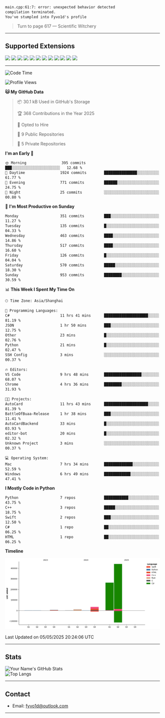 ```
main.cpp:61:7: error: unexpected behavior detected
compilation terminated.
You've stumpled into Fyvo1d's profile
```

> Turn to page 617 — Scientific Witchery

---

## Supported Extensions

<p align="left">
  <img src="https://cdn.jsdelivr.net/gh/devicons/devicon/icons/cplusplus/cplusplus-original.svg" height="40" />
  <img src="https://cdn.jsdelivr.net/gh/devicons/devicon/icons/csharp/csharp-original.svg" height="40" />
  <img src="https://cdn.jsdelivr.net/gh/devicons/devicon/icons/python/python-original.svg" height="40" />
  <img src="https://cdn.jsdelivr.net/gh/devicons/devicon/icons/swift/swift-original.svg" height="40" />
  <img src="https://cdn.jsdelivr.net/gh/devicons/devicon/icons/git/git-original.svg" height="40" />
  <img src="https://cdn.jsdelivr.net/gh/devicons/devicon/icons/vscode/vscode-original.svg" height="40" />
  <img src="https://www.vulkan.org/user/themes/vulkan/images/logo/vulkan-logo.svg" height="40" />
  <img src="https://cdn.jsdelivr.net/gh/devicons/devicon/icons/opengl/opengl-original.svg" height="40" />
  <img src="https://cdn.jsdelivr.net/gh/devicons/devicon/icons/pytorch/pytorch-original.svg" height="40" />
  <img src="https://cdn.jsdelivr.net/gh/devicons/devicon/icons/unity/unity-original.svg" height="40" />
  <img src="https://cdn.jsdelivr.net/gh/devicons/devicon/icons/unrealengine/unrealengine-original.svg" height="40" />
  <img src="https://cdn.jsdelivr.net/gh/devicons/devicon/icons/cmake/cmake-original.svg" height="40" />
</p>


---

<!--START_SECTION:waka-->
![Code Time](http://img.shields.io/badge/Code%20Time-112%20hrs%2045%20mins-blue)

![Profile Views](http://img.shields.io/badge/Profile%20Views-3-blue)

**🐱 My GitHub Data** 

> 📦 30.1 kB Used in GitHub's Storage 
 > 
> 🏆 368 Contributions in the Year 2025
 > 
> 💼 Opted to Hire
 > 
> 📜 9 Public Repositories 
 > 
> 🔑 5 Private Repositories 
 > 
**I'm an Early 🐤** 

```text
🌞 Morning                395 commits         ███░░░░░░░░░░░░░░░░░░░░░░   12.68 % 
🌆 Daytime                1924 commits        ███████████████░░░░░░░░░░   61.77 % 
🌃 Evening                771 commits         ██████░░░░░░░░░░░░░░░░░░░   24.75 % 
🌙 Night                  25 commits          ░░░░░░░░░░░░░░░░░░░░░░░░░   00.80 % 
```
📅 **I'm Most Productive on Sunday** 

```text
Monday                   351 commits         ███░░░░░░░░░░░░░░░░░░░░░░   11.27 % 
Tuesday                  135 commits         █░░░░░░░░░░░░░░░░░░░░░░░░   04.33 % 
Wednesday                463 commits         ████░░░░░░░░░░░░░░░░░░░░░   14.86 % 
Thursday                 517 commits         ████░░░░░░░░░░░░░░░░░░░░░   16.60 % 
Friday                   126 commits         █░░░░░░░░░░░░░░░░░░░░░░░░   04.04 % 
Saturday                 570 commits         █████░░░░░░░░░░░░░░░░░░░░   18.30 % 
Sunday                   953 commits         ████████░░░░░░░░░░░░░░░░░   30.59 % 
```


📊 **This Week I Spent My Time On** 

```text
🕑︎ Time Zone: Asia/Shanghai

💬 Programming Languages: 
C#                       11 hrs 41 mins      ████████████████████░░░░░   81.19 % 
JSON                     1 hr 50 mins        ███░░░░░░░░░░░░░░░░░░░░░░   12.75 % 
Other                    23 mins             █░░░░░░░░░░░░░░░░░░░░░░░░   02.76 % 
Python                   21 mins             █░░░░░░░░░░░░░░░░░░░░░░░░   02.47 % 
SSH Config               3 mins              ░░░░░░░░░░░░░░░░░░░░░░░░░   00.37 % 

🔥 Editors: 
VS Code                  9 hrs 48 mins       █████████████████░░░░░░░░   68.07 % 
Chrome                   4 hrs 36 mins       ████████░░░░░░░░░░░░░░░░░   31.93 % 

🐱‍💻 Projects: 
AutoCard                 11 hrs 43 mins      ████████████████████░░░░░   81.39 % 
BattleOfBuaa-Release     1 hr 38 mins        ███░░░░░░░░░░░░░░░░░░░░░░   11.41 % 
AutoCardBackend          33 mins             █░░░░░░░░░░░░░░░░░░░░░░░░   03.93 % 
editor-bot               20 mins             █░░░░░░░░░░░░░░░░░░░░░░░░   02.32 % 
Unknown Project          3 mins              ░░░░░░░░░░░░░░░░░░░░░░░░░   00.37 % 

💻 Operating System: 
Mac                      7 hrs 34 mins       █████████████░░░░░░░░░░░░   52.59 % 
Windows                  6 hrs 49 mins       ████████████░░░░░░░░░░░░░   47.41 % 
```

**I Mostly Code in Python** 

```text
Python                   7 repos             ███████████░░░░░░░░░░░░░░   43.75 % 
C++                      3 repos             █████░░░░░░░░░░░░░░░░░░░░   18.75 % 
Swift                    2 repos             ███░░░░░░░░░░░░░░░░░░░░░░   12.50 % 
C#                       1 repo              ██░░░░░░░░░░░░░░░░░░░░░░░   06.25 % 
HTML                     1 repo              ██░░░░░░░░░░░░░░░░░░░░░░░   06.25 % 
```



**Timeline**

![Lines of Code chart](https://raw.githubusercontent.com/FyVoid/FyVoid/main/assets/bar_graph.png)


 Last Updated on 05/05/2025 20:24:06 UTC
<!--END_SECTION:waka-->

---

## Stats

![Your Name's GitHub Stats](https://github-readme-stats.vercel.app/api?username=fyvoid&show_icons=true&theme=tokyonight)  
![Top Langs](https://github-readme-stats.vercel.app/api/top-langs/?username=fyvoid&layout=compact&theme=tokyonight)

---

## Contact

- Email: [fyvo1d@outlook.com](fyvo1d@outlook.com)  

---
